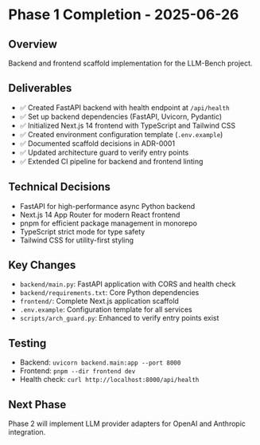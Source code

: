 # Phase 1 Completion - 2025-06-26

## Overview
Backend and frontend scaffold implementation for the LLM-Bench project.

## Deliverables
- ✅ Created FastAPI backend with health endpoint at `/api/health`
- ✅ Set up backend dependencies (FastAPI, Uvicorn, Pydantic)
- ✅ Initialized Next.js 14 frontend with TypeScript and Tailwind CSS
- ✅ Created environment configuration template (`.env.example`)
- ✅ Documented scaffold decisions in ADR-0001
- ✅ Updated architecture guard to verify entry points
- ✅ Extended CI pipeline for backend and frontend linting

## Technical Decisions
- FastAPI for high-performance async Python backend
- Next.js 14 App Router for modern React frontend
- pnpm for efficient package management in monorepo
- TypeScript strict mode for type safety
- Tailwind CSS for utility-first styling

## Key Changes
- `backend/main.py`: FastAPI application with CORS and health check
- `backend/requirements.txt`: Core Python dependencies
- `frontend/`: Complete Next.js application scaffold
- `.env.example`: Configuration template for all services
- `scripts/arch_guard.py`: Enhanced to verify entry points exist

## Testing
- Backend: `uvicorn backend.main:app --port 8000`
- Frontend: `pnpm --dir frontend dev`
- Health check: `curl http://localhost:8000/api/health`

## Next Phase
Phase 2 will implement LLM provider adapters for OpenAI and Anthropic integration.